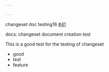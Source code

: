 ```yaml
---

---
```

    
changeset doc testing16 [#41](https://github.com/JantaeLeckie/monorepo-release-changesets/pull/41)
    
docs: changeset document creation test

This is a good test for the testing of changeset
  - good
  - test
  - feature
